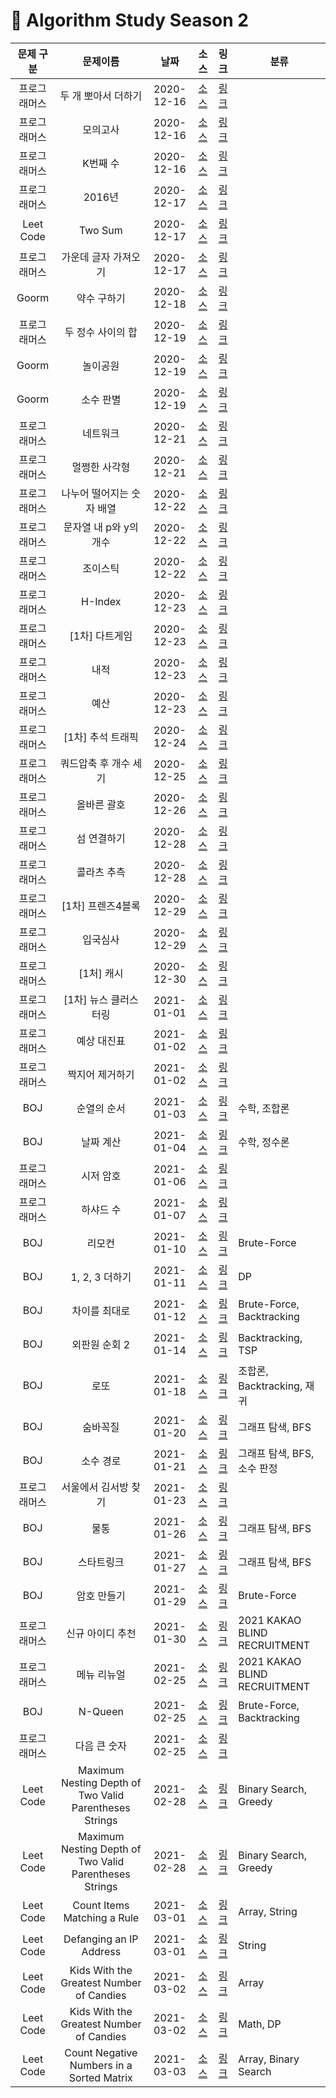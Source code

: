 # 📌 Algorithm Study Season 2

|  문제 구분   |         문제이름          |    날짜    |                                  소스                                  |                               링크                               | 분류         |
| :----------: | :-----------------------: | :--------: | :--------------------------------------------------------------------: | :--------------------------------------------------------------: | ------------ |
| 프로그래머스 |    두 개 뽀아서 더하기    | 2020-12-16 | [소스](../../SwiftAlgorithm/SwiftAlgorithm/Programmers/PG-68644.swift) | [링크](https://programmers.co.kr/learn/courses/30/lessons/68644) |
| 프로그래머스 |         모의고사          | 2020-12-16 | [소스](../../SwiftAlgorithm/SwiftAlgorithm/Programmers/PG-42840.swift) | [링크](https://programmers.co.kr/learn/courses/30/lessons/42840) |
| 프로그래머스 |         K번째 수          | 2020-12-16 | [소스](../../SwiftAlgorithm/SwiftAlgorithm/Programmers/PG-42748.swift) | [링크](https://programmers.co.kr/learn/courses/30/lessons/42748) |
| 프로그래머스 |          2016년           | 2020-12-17 | [소스](../../SwiftAlgorithm/SwiftAlgorithm/Programmers/PG-12901.swift) | [링크](https://programmers.co.kr/learn/courses/30/lessons/12901) |
|  Leet Code   |          Two Sum          | 2020-12-17 |     [소스](../../SwiftAlgorithm/SwiftAlgorithm/Leet/Two-Sum.swift)     | [링크](https://programmers.co.kr/learn/courses/30/lessons/12901) |
| 프로그래머스 |   가운데 글자 가져오기    | 2020-12-17 | [소스](../../SwiftAlgorithm/SwiftAlgorithm/Programmers/PG-12903.swift) | [링크](https://programmers.co.kr/learn/courses/30/lessons/12903) |
|    Goorm     |        약수 구하기        | 2020-12-18 |   [소스](../../SwiftAlgorithm/SwiftAlgorithm/Goorm/약수구하기.swift)   |   [링크](https://level.goorm.io/exam/43255/약수-구하기/quiz/1)   |
| 프로그래머스 |     두 정수 사이의 합     | 2020-12-19 | [소스](../../SwiftAlgorithm/SwiftAlgorithm/Programmers/PG-12912.swift) | [링크](https://programmers.co.kr/learn/courses/30/lessons/12912) |
|    Goorm     |         놀이공원          | 2020-12-19 |    [소스](../../SwiftAlgorithm/SwiftAlgorithm/Goorm/놀이공원.swift)    |    [링크](https://level.goorm.io/exam/88520/놀이공원/quiz/1)     |
|    Goorm     |         소수 판별         | 2020-12-19 |    [소스](../../SwiftAlgorithm/SwiftAlgorithm/Goorm/소수판별.swift)    |    [링크](https://level.goorm.io/exam/43238/소수-판별/quiz/1)    |
| 프로그래머스 |         네트워크          | 2020-12-21 | [소스](../../SwiftAlgorithm/SwiftAlgorithm/Programmers/PG-43162.swift) | [링크](https://programmers.co.kr/learn/courses/30/lessons/43162) |
| 프로그래머스 |       멀쩡한 사각형       | 2020-12-21 | [소스](../../SwiftAlgorithm/SwiftAlgorithm/Programmers/PG-62048.swift) | [링크](https://programmers.co.kr/learn/courses/30/lessons/62048) |
| 프로그래머스 | 나누어 떨어지는 숫자 배열 | 2020-12-22 | [소스](../../SwiftAlgorithm/SwiftAlgorithm/Programmers/PG-12910.swift) | [링크](https://programmers.co.kr/learn/courses/30/lessons/12910) |
| 프로그래머스 |  문자열 내 p와 y의 개수   | 2020-12-22 | [소스](../../SwiftAlgorithm/SwiftAlgorithm/Programmers/PG-12916.swift) | [링크](https://programmers.co.kr/learn/courses/30/lessons/12916) |
| 프로그래머스 |         조이스틱          | 2020-12-22 | [소스](../../SwiftAlgorithm/SwiftAlgorithm/Programmers/PG-42860.swift) | [링크](https://programmers.co.kr/learn/courses/30/lessons/42860) |
| 프로그래머스 |          H-Index          | 2020-12-23 | [소스](../../SwiftAlgorithm/SwiftAlgorithm/Programmers/PG-42747.swift) | [링크](https://programmers.co.kr/learn/courses/30/lessons/42747) |
| 프로그래머스 |      [1차] 다트게임       | 2020-12-23 | [소스](../../SwiftAlgorithm/SwiftAlgorithm/Programmers/PG-17682.swift) | [링크](https://programmers.co.kr/learn/courses/30/lessons/17682) |
| 프로그래머스 |           내적            | 2020-12-23 | [소스](../../SwiftAlgorithm/SwiftAlgorithm/Programmers/PG-70128.swift) | [링크](https://programmers.co.kr/learn/courses/30/lessons/70128) |
| 프로그래머스 |           예산            | 2020-12-23 | [소스](../../SwiftAlgorithm/SwiftAlgorithm/Programmers/PG-12982.swift) | [링크](https://programmers.co.kr/learn/courses/30/lessons/12982) |
| 프로그래머스 |     [1차] 추석 트래픽     | 2020-12-24 | [소스](../../SwiftAlgorithm/SwiftAlgorithm/Programmers/PG-17676.swift) | [링크](https://programmers.co.kr/learn/courses/30/lessons/17676) |
| 프로그래머스 |   쿼드압축 후 개수 세기   | 2020-12-25 | [소스](../../SwiftAlgorithm/SwiftAlgorithm/Programmers/PG-68936.swift) | [링크](https://programmers.co.kr/learn/courses/30/lessons/68936) |
| 프로그래머스 |        올바른 괄호        | 2020-12-26 | [소스](../../SwiftAlgorithm/SwiftAlgorithm/Programmers/PG-12909.swift) | [링크](https://programmers.co.kr/learn/courses/30/lessons/12909) |
| 프로그래머스 |        섬 연결하기        | 2020-12-28 | [소스](../../SwiftAlgorithm/SwiftAlgorithm/Programmers/PG-42861.swift) | [링크](https://programmers.co.kr/learn/courses/30/lessons/42861) |
| 프로그래머스 |        콜라츠 추측        | 2020-12-28 | [소스](../../SwiftAlgorithm/SwiftAlgorithm/Programmers/PG-12943.swift) | [링크](https://programmers.co.kr/learn/courses/30/lessons/12943) |
| 프로그래머스 |     [1차] 프렌즈4블록     | 2020-12-29 | [소스](../../SwiftAlgorithm/SwiftAlgorithm/Programmers/PG-17679.swift) | [링크](https://programmers.co.kr/learn/courses/30/lessons/17679) |
| 프로그래머스 |         입국심사          | 2020-12-29 | [소스](../../SwiftAlgorithm/SwiftAlgorithm/Programmers/PG-43238.swift) | [링크](https://programmers.co.kr/learn/courses/30/lessons/43238) |
| 프로그래머스 |        [1처] 캐시         | 2020-12-30 | [소스](../../SwiftAlgorithm/SwiftAlgorithm/Programmers/PG-17680.swift) | [링크](https://programmers.co.kr/learn/courses/30/lessons/17680) |
| 프로그래머스 |   [1차] 뉴스 클러스터링   | 2021-01-01 | [소스](../../SwiftAlgorithm/SwiftAlgorithm/Programmers/PG-17677.swift) | [링크](https://programmers.co.kr/learn/courses/30/lessons/17677) |
| 프로그래머스 |        예상 대진표        | 2021-01-02 | [소스](../../SwiftAlgorithm/SwiftAlgorithm/Programmers/PG-12985.swift) | [링크](https://programmers.co.kr/learn/courses/30/lessons/12985) |
| 프로그래머스 |      짝지어 제거하기      | 2021-01-02 | [소스](../../SwiftAlgorithm/SwiftAlgorithm/Programmers/PG-12973.swift) | [링크](https://programmers.co.kr/learn/courses/30/lessons/12973) |
|     BOJ      |        순열의 순서        | 2021-01-03 |     [소스](../../SwiftAlgorithm/SwiftAlgorithm/BOJ/BOJ-1722.swift)     |           [링크](https://www.acmicpc.net/problem/1722)           | 수학, 조합론 |
|     BOJ      |         날짜 계산         | 2021-01-04 |     [소스](../../SwiftAlgorithm/SwiftAlgorithm/BOJ/BOJ-1476.swift)     |           [링크](https://www.acmicpc.net/problem/1476)           | 수학, 정수론 |
| 프로그래머스 |      시저 암호      | 2021-01-06 | [소스](../../SwiftAlgorithm/SwiftAlgorithm/Programmers/PG-12926.swift) | [링크](https://programmers.co.kr/learn/courses/30/lessons/12926) 
| 프로그래머스 |      하샤드 수      | 2021-01-07 | [소스](../../SwiftAlgorithm/SwiftAlgorithm/Programmers/PG-12947.swift) | [링크](https://programmers.co.kr/learn/courses/30/lessons/12947) |
|     BOJ      |         리모컨         | 2021-01-10 |     [소스](../../SwiftAlgorithm/SwiftAlgorithm/BOJ/BOJ-1107.swift)     |           [링크](https://www.acmicpc.net/problem/1107)           | Brute-Force |
|     BOJ      |         1, 2, 3 더하기         | 2021-01-11 |     [소스](../../SwiftAlgorithm/SwiftAlgorithm/BOJ/BOJ-9095.swift)     |           [링크](https://www.acmicpc.net/problem/9095)           | DP |
|     BOJ      |         차이를 최대로         | 2021-01-12 |     [소스](../../SwiftAlgorithm/SwiftAlgorithm/BOJ/BOJ-10819.swift)     |           [링크](https://www.acmicpc.net/problem/10819)           | Brute-Force, Backtracking |
|     BOJ      |         외판원 순회 2         | 2021-01-14 |     [소스](../../SwiftAlgorithm/SwiftAlgorithm/BOJ/BOJ-10971.swift)     |           [링크](https://www.acmicpc.net/problem/10971)           | Backtracking, TSP |
|     BOJ      |         로또         | 2021-01-18 |     [소스](../../SwiftAlgorithm/SwiftAlgorithm/BOJ/BOJ-6603.swift)     |           [링크](https://www.acmicpc.net/problem/6603)           | 조합론, Backtracking, 재귀 |
|     BOJ      |         숨바꼭질         | 2021-01-20 |     [소스](../../SwiftAlgorithm/SwiftAlgorithm/BOJ/BOJ-1697.swift)     |           [링크](https://www.acmicpc.net/problem/1697)           | 그래프 탐색, BFS |
|     BOJ      |         소수 경로         | 2021-01-21 |     [소스](../../SwiftAlgorithm/SwiftAlgorithm/BOJ/BOJ-1963.swift)     |           [링크](https://www.acmicpc.net/problem/1963)           | 그래프 탐색, BFS,소수 판정 |
| 프로그래머스 |      서울에서 김서방 찾기      | 2021-01-23 | [소스](../../SwiftAlgorithm/SwiftAlgorithm/Programmers/PG-12919.swift) | [링크](https://programmers.co.kr/learn/courses/30/lessons/12919) |
|     BOJ      |         물통         | 2021-01-26 |     [소스](../../SwiftAlgorithm/SwiftAlgorithm/BOJ/BOJ-2251.swift)     |           [링크](https://www.acmicpc.net/problem/2251)           | 그래프 탐색, BFS |
|     BOJ      |         스타트링크         | 2021-01-27 |     [소스](../../SwiftAlgorithm/SwiftAlgorithm/BOJ/BOJ-5014.swift)     |           [링크](https://www.acmicpc.net/problem/5014)           | 그래프 탐색, BFS |
|     BOJ      |         암호 만들기         | 2021-01-29 |     [소스](../../SwiftAlgorithm/SwiftAlgorithm/BOJ/BOJ-1759.swift)     |           [링크](https://www.acmicpc.net/problem/1759)           | Brute-Force |
| 프로그래머스 |        신규 아이디 추천        | 2021-01-30 | [소스](../../SwiftAlgorithm/SwiftAlgorithm/Programmers/PG-72410.swift) | [링크](https://programmers.co.kr/learn/courses/30/lessons/72410) | 2021 KAKAO BLIND RECRUITMENT|
| 프로그래머스 |        메뉴 리뉴얼        | 2021-02-25 | [소스](../../SwiftAlgorithm/SwiftAlgorithm/Programmers/PG-72411.swift) | [링크](https://programmers.co.kr/learn/courses/30/lessons/72411) | 2021 KAKAO BLIND RECRUITMENT|
|     BOJ      |         N-Queen         | 2021-02-25 |     [소스](../../SwiftAlgorithm/SwiftAlgorithm/BOJ/BOJ-9663.swift)     |           [링크](https://www.acmicpc.net/problem/9663)           | Brute-Force, Backtracking |
| 프로그래머스 |        다음 큰 숫자        | 2021-02-25 | [소스](../../SwiftAlgorithm/SwiftAlgorithm/Programmers/PG-12911.swift) | [링크](https://programmers.co.kr/learn/courses/30/lessons/12911) | |
| Leet Code |        Maximum Nesting Depth of Two Valid Parentheses Strings        | 2021-02-28 | [소스](../../SwiftAlgorithm/SwiftAlgorithm/Leet/LEET-1111.swift) | [링크](https://leetcode.com/problems/maximum-nesting-depth-of-two-valid-parentheses-strings/) | Binary Search, Greedy |
| Leet Code |        Maximum Nesting Depth of Two Valid Parentheses Strings        | 2021-02-28 | [소스](../../SwiftAlgorithm/SwiftAlgorithm/Leet/LEET-1111.swift) | [링크](https://leetcode.com/problems/maximum-nesting-depth-of-two-valid-parentheses-strings/) | Binary Search, Greedy |
| Leet Code |        Count Items Matching a Rule    | 2021-03-01 | [소스](../../SwiftAlgorithm/SwiftAlgorithm/Leet/LEET-1773.swift) | [링크](https://leetcode.com/problems/count-items-matching-a-rule/) | Array, String |
| Leet Code |        Defanging an IP Address    | 2021-03-01 | [소스](../../SwiftAlgorithm/SwiftAlgorithm/Leet/LEET-1108.swift) | [링크](https://leetcode.com/problems/defanging-an-ip-address/) | String |
| Leet Code |        Kids With the Greatest Number of Candies    | 2021-03-02 | [소스](../../SwiftAlgorithm/SwiftAlgorithm/Leet/LEET-1431.swift) | [링크](https://leetcode.com/problems/kids-with-the-greatest-number-of-candies/) | Array |
| Leet Code |        Kids With the Greatest Number of Candies    | 2021-03-02 | [소스](../../SwiftAlgorithm/SwiftAlgorithm/Leet/LEET-1025.swift) | [링크](https://leetcode.com/problems/divisor-game/) | Math, DP |
| Leet Code |        Count Negative Numbers in a Sorted Matrix    | 2021-03-03 | [소스](../../SwiftAlgorithm/SwiftAlgorithm/Leet/LEET-1351.swift) | [링크](https://leetcode.com/problems/count-negative-numbers-in-a-sorted-matrix/) | Array, Binary Search |
